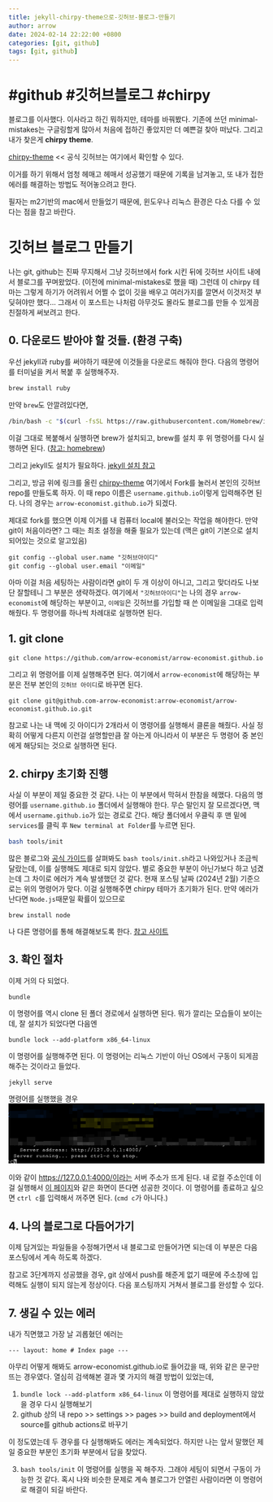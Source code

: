 ```yaml
---
title: jekyll-chirpy-theme으로-깃허브-블로그-만들기
author: arrow
date: 2024-02-14 22:22:00 +0800
categories: [git, github]
tags: [git, github]
---
```


# #github #깃허브블로그 #chirpy

블로그를 이사했다. 이사라고 하긴 뭐하지만, 테마를 바꿔봤다. 기존에 쓰던 minimal-mistakes는 구글링할게 많아서 처음에 접하긴 좋았지만 더 예쁜걸 찾아 떠났다. 그리고 내가 찾은게 **chirpy theme**.

[chirpy-theme](https://github.com/cotes2020/jekyll-theme-chirpy) << 공식 깃허브는 여기에서 확인할 수 있다.

이거를 하기 위해서 엄청 헤매고 헤매서 성공했기 때문에 기록을 남겨놓고, 또 내가 접한 에러를 해결하는 방법도 적어놓으려고 한다.

필자는 m2기반의 mac에서 만들었기 때문에, 윈도우나 리눅스 환경은 다소 다를 수 있다는 점을 참고 바란다.

# 깃허브 블로그 만들기

나는 git, github는 진짜 무지해서 그냥 깃허브에서 fork 시킨 뒤에 깃허브 사이트 내에서 블로그를 꾸며왔었다. (이전에 minimal-mistakes로 했을 때) 그런데 이 chirpy 테마는 그렇게 하기가 어려워서 어쩔 수 없이 깃을 배우고 여러가지를 깔면서 이것저것 부딪혀야만 했다... 그래서 이 포스트는 나처럼 아무것도 몰라도 블로그를 만들 수 있게끔 친절하게 써보려고 한다.

## 0. 다운로드 받아야 할 것들. (환경 구축)

우선 jekyll과 ruby를 써야하기 때문에 이것들을 다운로드 해줘야 한다. 다음의 명령어를 터미널을 켜서 복붙 후 실행해주자.

```zsh
brew install ruby
```

만약 `brew`도 안깔려있다면,

```zsh
/bin/bash -c "$(curl -fsSL https://raw.githubusercontent.com/Homebrew/install/HEAD/install.sh)"
```

이걸 그대로 복붙해서 실행하면 brew가 설치되고, brew를 설치 후 위 명령어를 다시 실행하면 된다.
([참고: homebrew](https://brew.sh))

그리고 jekyll도 설치가 필요하다. [jekyll 설치 참고](https://jekyllrb.com/docs/installation/macos/)

그리고, 방금 위에 링크를 올린 [chirpy-theme](https://github.com/cotes2020/jekyll-theme-chirpy) 여기에서 Fork를 눌러서 본인의 깃허브 repo를 만들도록 하자. 이 때 repo 이름은 `username.github.io`이렇게 입력해주면 된다. 나의 경우는 `arrow-economist.github.io`가 되겠다.

제대로 fork를 했으면 이제 이거를 내 컴퓨터 local에 불러오는 작업을 해야한다. 만약 git이 처음이라면? 그 때는 최초 설정을 해줄 필요가 있는데 (맥은 git이 기본으로 설치되어있는 것으로 알고있음)

```
git config --global user.name "깃허브아이디"
git config --global user.email "이메일"
```

아마 이걸 처음 세팅하는 사람이라면 git이 두 개 이상이 아니고, 그리고 맞더라도 나보단 잘할테니 그 부분은 생략하겠다. 여기에서 `"깃허브아이디"`는 나의 경우 `arrow-economist`에 해당하는 부분이고, `이메일`은 깃허브를 가입할 때 쓴 이메일을 그대로 입력해줬다. 두 명령어를 하나씩 차례대로 실행하면 된다.

## 1. git clone

```
git clone https://github.com/arrow-economist/arrow-economist.github.io
```

그리고 위 명령어를 이제 실행해주면 된다. 여기에서 `arrow-economist`에 해당하는 부분은 전부 본인의 `깃허브 아이디`로 바꾸면 된다.

```
git clone git@github.com-arrow-economist:arrow-economist/arrow-economist.github.io.git
```

참고로 나는 내 맥에 깃 아이디가 2개라서 이 명령어를 실행해서 클론을 해줬다. 사실 정확히 어떻게 다른지 이런걸 설명할만큼 잘 아는게 아니라서 이 부분은 두 명령어 중 본인에게 해당되는 것으로 실행하면 된다.

## 2. chirpy 초기화 진행

사실 이 부분이 제일 중요한 것 같다. 나는 이 부분에서 막혀서 한참을 헤맸다. 다음의 명령어를 `username.github.io` 폴더에서 실행해야 한다. 무슨 말인지 잘 모르겠다면, 맥에서 `username.github.io`가 있는 경로로 간다. 해당 폴더에서 우클릭 후 맨 밑에 `services`를 클릭 후 `New terminal at Folder`를 누르면 된다.

```bash
bash tools/init
```

많은 블로그와 [공식 가이드](https://chirpy.cotes.page/posts/getting-started/)를 살펴봐도 `bash tools/init.sh`라고 나와있거나 조금씩 달랐는데, 이를 실행해도 제대로 되지 않았다. 별로 중요한 부분이 아닌가보다 하고 넘겼는데 그 차이로 에러가 계속 발생했던 것 같다. 현재 포스팅 날짜 (2024년 2월) 기준으로는 위의 명령어가 맞다. 이걸 실행해주면 chirpy 테마가 초기화가 된다. 만약 에러가 난다면 `Node.js`때문일 확률이 있으므로

```
brew install node
```

나 다른 명령어를 통해 해결해보도록 한다. [참고 사이트](https://nodejs.org/en/download/package-manager)

## 3. 확인 절차

이제 거의 다 되었다.

```
bundle
```

이 명령어를 역시 clone 된 폴더 경로에서 실행하면 된다. 뭐가 깔리는 모습들이 보이는데, 잘 설치가 되었다면 다음엔

```
bundle lock --add-platform x86_64-linux
```

이 명령어를 실행해주면 된다. 이 명령어는 리눅스 기반이 아닌 OS에서 구동이 되게끔 해주는 것이라고 들었다.

```
jekyll serve
```

명령어를 실행했을 경우
![](https://raw.githubusercontent.com/arrow-economist/imageslibrary/main/SCR-20240214-twew.png)

이와 같이 https://127.0.0.1:4000/이라는 서버 주소가 뜨게 된다. 내 로컬 주소인데 이걸 실행해서 [이 페이지](https://chirpy.cotes.page)와 같은 화면이 뜬다면 성공한 것이다.
이 명령어를 종료하고 싶으면 `ctrl c`를 입력해서 꺼주면 된다. (`cmd c`가 아니다.)

## 4. 나의 블로그로 다듬어가기

이제 담겨있는 파일들을 수정해가면서 내 블로그로 만들어가면 되는데 이 부분은 다음 포스팅에서 계속 하도록 하겠다.

참고로 3단계까지 성공했을 경우, git 상에서 push를 해준게 없기 때문에 주소창에 입력해도 실행이 되지 않는게 정상이다. 다음 포스팅까지 거쳐서 블로그를 완성할 수 있다.

## 7. 생길 수 있는 에러

내가 직면했고 가장 날 괴롭혔던 에러는

```
--- layout: home # Index page ---
```

아무리 어떻게 해봐도 arrow-economist.github.io로 들어갔을 때, 위와 같은 문구만 뜨는 경우였다. 열심히 검색해본 결과 몇 가지의 해결 방법이 있었는데,

1. `bundle lock --add-platform x86_64-linux` 이 명령어를 제대로 실행하지 않았을 경우 다시 실행해보기
2. github 상의 내 repo >> settings >> pages >> build and deployment에서 source를 github actions로 바꾸기

이 정도였는데 두 경우를 다 실행해봐도 에러는 계속되었다. 하지만 나는 앞서 말했던 제일 중요한 부분인 초기화 부분에서 답을 찾았다.

3. `bash tools/init` 이 명령어를 실행을 꼭 해주자. 그래야 세팅이 되면서 구동이 가능한 것 같다. 혹시 나와 비슷한 문제로 계속 블로그가 안열린 사람이라면 이 명령어로 해결이 되길 바란다.
